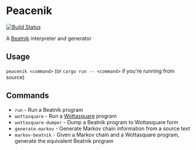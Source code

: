 Peacenik
========
[![Build Status](https://travis-ci.com/palfrey/peacenik.svg?branch=master)](https://travis-ci.com/palfrey/peacenik)

A [Beatnik](https://esolangs.org/wiki/Beatnik) interpreter and generator

Usage
-----
`peacenik <command>` (or `cargo run -- <command>` if you're running from source)

Commands
--------
* `run` - Run a Beatnik program
* `wottasquare` - Run a [Wottasquare](https://github.com/catseye/Beatnik#wottasquarepy) program
* `wottasquare-dumper` - Dump a Beatnik program to Wottasquare form
* `generate-markov` - Generate Markov chain information from a source text
* `markov-beatnik` - Given a Markov chain and a Wottasquare program, generate the equivalent Beatnik program